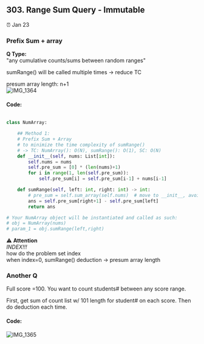 ## 303. Range Sum Query - Immutable

:alarm_clock: Jan 23

### Prefix Sum + array

**Q Type:**\
"any cumulative counts/sums between random ranges"

sumRange() will be called multiple times -> reduce TC

presum array length: n+1\
![IMG_1364](https://user-images.githubusercontent.com/51430523/214102583-413907f0-7b08-4572-94df-720f3bef6bb4.jpg)


#### Code:
```python

class NumArray:

    ## Method 1:
    # Prefix Sum + Array
    # to minimize the time complexity of sumRange() 
    # -> TC: NumArray(): O(N), sumRange(): O(1), SC: O(N)
    def __init__(self, nums: List[int]):
        self.nums = nums
        self.pre_sum = [0] * (len(nums)+1)
        for i in range(1, len(self.pre_sum)):
            self.pre_sum[i] = self.pre_sum[i-1] + nums[i-1]

    def sumRange(self, left: int, right: int) -> int:
        # pre_sum = self.sum_array(self.nums)  # move to __init__, avoid call multiple times here.
        ans = self.pre_sum[right+1] - self.pre_sum[left]
        return ans

# Your NumArray object will be instantiated and called as such:
# obj = NumArray(nums)
# param_1 = obj.sumRange(left,right)

```

:warning: **Attention**\
*INDEX!!!*\
how do the problem set index\
when index=0, sumRange() deduction -> presum array length


### Another Q
Full score =100. You want to count students# between any score range.

First, get sum of count list w/ 101 length for student# on each score. Then do deduction each time.
#### Code:
![IMG_1365](https://user-images.githubusercontent.com/51430523/214110004-6d302e15-d7c8-4539-8a0f-6d9d3eaabb81.jpg)
